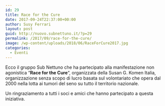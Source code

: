 ```yaml
---
id: 29
title: Race for the Cure
date: 2017-09-24T22:37:00+00:00
author: Susy Ferrari
layout: post
guid: http://nuovo.subnettuno.it/?p=29
permalink: /2017/09/race-for-the-cure/
image: /wp-content/uploads/2018/06/RaceForCure2017.jpg
categories:
  - Eventi
---
```


Ecco il gruppo Sub Nettuno che ha partecipato alla manifestazione non agonistica &#8220;**Race for the Cure**&#8220;, organizzata della Susan G. Komen Italia, organizzazione senza scopo di lucro basata sul volontariato che opera dal 2000 nella lotta ai tumori del seno su tutto il territorio nazionale.

Un ringraziamento a tutti i soci e amici che hanno partecipato a questa iniziativa.
